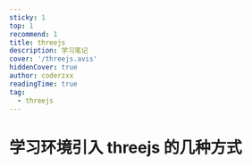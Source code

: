 ```yaml
---
sticky: 1
top: 1
recommend: 1
title: threejs
description: 学习笔记
cover: '/threejs.avis'
hiddenCover: true
author: coderzxx
readingTime: true
tag:
  - threejs
---
```


# 学习环境引入 threejs 的几种方式

